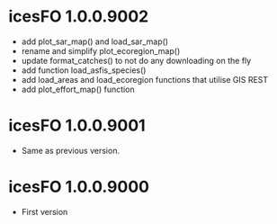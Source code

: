 # icesFO 1.0.0.9002

* add plot_sar_map() and load_sar_map()
* rename and simplify plot_ecoregion_map()
* update format_catches() to not do any downloading on the fly
* add function load_asfis_species()
* add load_areas and load_ecoregion functions that utilise GIS REST
* add plot_effort_map() function


# icesFO 1.0.0.9001

- Same as previous version.


# icesFO 1.0.0.9000

- First version


